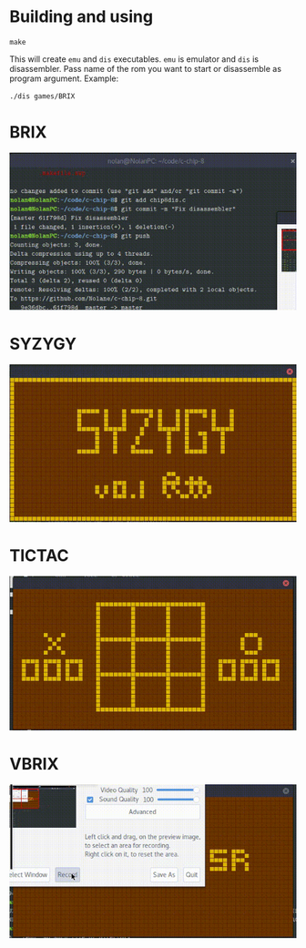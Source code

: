 # Building and using

    make

This will create `emu` and `dis` executables. `emu` is emulator and `dis` is
disassembler.  Pass name of the rom you want to start or disassemble as program
argument. Example:

    ./dis games/BRIX

# BRIX
![](gifs/brix.gif)

# SYZYGY
![](gifs/syzygy.gif)

# TICTAC
![](gifs/tictac.gif)

# VBRIX
![](gifs/vbrix.gif)
